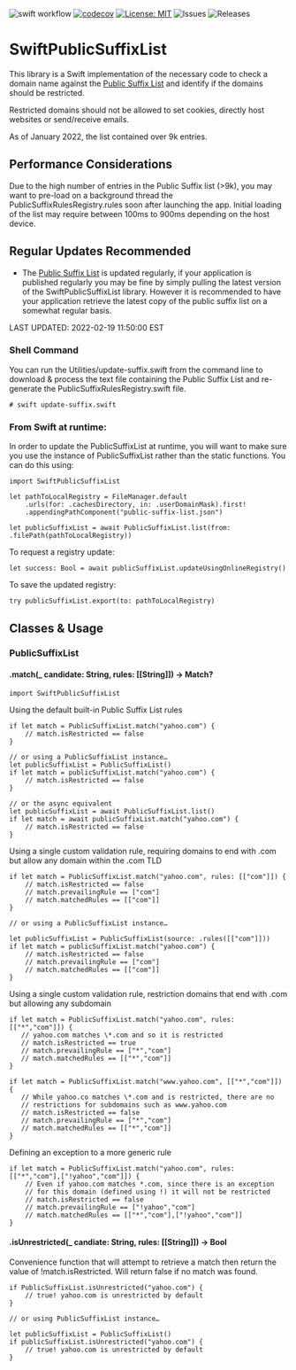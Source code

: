 ![swift workflow](https://github.com/ekscrypto/SwiftPublicSuffixList/actions/workflows/swift.yml/badge.svg) [![codecov](https://codecov.io/gh/ekscrypto/SwiftPublicSuffixList/branch/main/graph/badge.svg?token=W9KO1BG8S0)](https://codecov.io/gh/ekscrypto/SwiftPublicSuffixList) [![License: MIT](https://img.shields.io/badge/License-MIT-yellow.svg)](https://opensource.org/licenses/MIT) ![Issues](https://img.shields.io/github/issues/ekscrypto/SwiftPublicSuffixList) ![Releases](https://img.shields.io/github/v/release/ekscrypto/SwiftPublicSuffixList)

# SwiftPublicSuffixList

This library is a Swift implementation of the necessary code to check a domain name against the [Public Suffix List](https://publicsuffix.org) and identify if the domains should be restricted.

Restricted domains should not be allowed to set cookies, directly host websites or send/receive emails.

As of January 2022, the list contained over 9k entries.

## Performance Considerations
Due to the high number of entries in the Public Suffix list (>9k), you may want to pre-load on a background thread the
PublicSuffixRulesRegistry.rules soon after launching the app.  Initial loading of the list may require between 100ms to 900ms depending on the host device.

## Regular Updates Recommended
* The [Public Suffix List](https://publicsuffix.org) is updated regularly, if your application is published regularly you may be fine by simply pulling the latest version of the SwiftPublicSuffixList library.  However it is recommended to have
your application retrieve the latest copy of the public suffix list on a somewhat regular basis.

LAST UPDATED: 2022-02-19 11:50:00 EST

### Shell Command
You can run the Utilities/update-suffix.swift from the command line to download & process the text file containing the Public Suffix List and re-generate the PublicSuffixRulesRegistry.swift file.

    # swift update-suffix.swift

### From Swift at runtime:
In order to update the PublicSuffixList at runtime, you will want to make sure you use the instance of PublicSuffixList rather than the static functions. You can do
this using:

    import SwiftPublicSuffixList
    
    let pathToLocalRegistry = FileManager.default
        .urls(for: .cachesDirectory, in: .userDomainMask).first!
        .appendingPathComponent("public-suffix-list.json")

    let publicSuffixList = await PublicSuffixList.list(from: .filePath(pathToLocalRegistry))

To request a registry update:

    let success: Bool = await publicSuffixList.updateUsingOnlineRegistry()

To save the updated registry:

    try publicSuffixList.export(to: pathToLocalRegistry)

## Classes & Usage

### PublicSuffixList

#### .match(_ candidate: String, rules: [[String]]) -> Match?

    import SwiftPublicSuffixList
    
Using the default built-in Public Suffix List rules

    if let match = PublicSuffixList.match("yahoo.com") {
        // match.isRestricted == false
    }
    
    // or using a PublicSuffixList instance…    
    let publicSuffixList = PublicSuffixList()
    if let match = publicSuffixList.match("yahoo.com") {
        // match.isRestricted == false
    }
    
    // or the async equivalent
    let publicSuffixList = await PublicSuffixList.list()
    if let match = await publicSuffixList.match("yahoo.com") {
        // match.isRestricted == false
    }

Using a single custom validation rule, requiring domains to
end with .com but allow any domain within the .com TLD

    if let match = PublicSuffixList.match("yahoo.com", rules: [["com"]]) {
        // match.isRestricted == false
        // match.prevailingRule == ["com"]
        // match.matchedRules == [["com"]]
    }
    
    // or using a PublicSuffixList instance…
    
    let publicSuffixList = PublicSuffixList(source: .rules([["com"]]))
    if let match = publicSuffixList.match("yahoo.com") {
        // match.isRestricted == false
        // match.prevailingRule == ["com"]
        // match.matchedRules == [["com"]]
    }

Using a single custom validation rule, restriction domains that
end with .com but allowing any subdomain    

    if let match = PublicSuffixList.match("yahoo.com", rules: [["*","com"]]) {
       // yahoo.com matches \*.com and so it is restricted
       // match.isRestricted == true
       // match.prevailingRule == ["*","com"]
       // match.matchedRules == [["*","com"]]
    }

    if let match = PublicSuffixList.match("www.yahoo.com", [["*","com"]]) {
       // While yahoo.co matches \*.com and is restricted, there are no
       // restrictions for subdomains such as www.yahoo.com
       // match.isRestricted == false
       // match.prevailingRule == ["*","com"]
       // match.matchedRules == [["*","com"]]
    }

Defining an exception to a more generic rule

    if let match = PublicSuffixList.match("yahoo.com", rules: [["*","com"],["!yahoo","com"]]) {
        // Even if yahoo.com matches *.com, since there is an exception
        // for this domain (defined using !) it will not be restricted
        // match.isRestricted == false
        // match.prevailingRule == ["!yahoo","com"]
        // match.matchedRules == [["*","com"],["!yahoo","com"]]
    }

#### .isUnrestricted(_ candiate: String, rules: [[String]]) -> Bool

Convenience function that will attempt to retrieve a match then return the value of !match.isRestricted.  Will return false if no match was found.

    if PublicSuffixList.isUnrestricted("yahoo.com") {
        // true! yahoo.com is unrestricted by default
    }
    
    // or using PublicSuffixList instance…
    
    let publicSuffixList = PublicSuffixList()
    if publicSuffixList.isUnrestricted("yahoo.com") {
        // true! yahoo.com is unrestricted by default
    }

